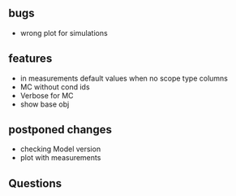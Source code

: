 ## bugs

- wrong plot for simulations

## features

- in measurements default values when no scope type columns
- MC without cond ids
- Verbose for MC
- show base obj

## postponed changes

- checking Model version
- plot with measurements

## Questions

